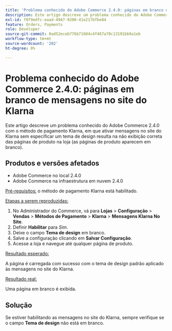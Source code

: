 ```yaml
---
title: 'Problema conhecido do Adobe Commerce 2.4.0: páginas em branco de mensagens no site do Klarna'
description: Este artigo descreve um problema conhecido do Adobe Commerce 2.4.0 com o método de pagamento Klarna, em que ativar mensagens no site do Klarna sem especificar um tema de design resulta na não exibição correta das páginas de produto na loja (as páginas de produto aparecem em branco).
exl-id: f0f9edfc-eaad-4947-9200-41e217bfbe84
feature: Orders, Payments
role: Developer
source-git-commit: 0ad52eceb776b71604c4f467a70c13191bb9a1eb
workflow-type: tm+mt
source-wordcount: '202'
ht-degree: 0%

---
```


# Problema conhecido do Adobe Commerce 2.4.0: páginas em branco de mensagens no site do Klarna

Este artigo descreve um problema conhecido do Adobe Commerce 2.4.0 com o método de pagamento Klarna, em que ativar mensagens no site do Klarna sem especificar um tema de design resulta na não exibição correta das páginas de produto na loja (as páginas de produto aparecem em branco).

## Produtos e versões afetados

* Adobe Commerce no local 2.4.0
* Adobe Commerce na infraestrutura em nuvem 2.4.0

<u>Pré-requisitos:</u> o método de pagamento Klarna está habilitado.

<u>Etapas a serem reproduzidas:</u>

1. No Administrador do Commerce, vá para **Lojas** > **Configuração** > **Vendas** > **Métodos de Pagamento** > **Klarna** > **Mensagens Klarna No Site**.
1. Definir **Habilitar** para *Sim*.
1. Deixe o campo **Tema de design** em branco.
1. Salve a configuração clicando em **Salvar Configuração**.
1. Acesse a loja e navegue até qualquer página de produto.

<u>Resultado esperado:</u>

A página é carregada com sucesso com o tema de design padrão aplicado às mensagens no site do Klarna.

<u>Resultado real:</u>

Uma página em branco é exibida.

## Solução

Se estiver habilitando as mensagens no site do Klarna, sempre verifique se o campo **Tema de design** não está em branco.
